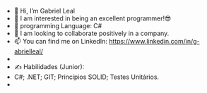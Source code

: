 - 👋 Hi, I’m Gabriel Leal
- 👀 I am interested in being an excellent programmer!😎
- 🌱 programming Language: C#
- 💞️ I am looking to collaborate positively in a company.
- 📫 You can find me on LinkedIn: https://www.linkedin.com/in/g-abrielleal/
- 
- ✍ Habilidades (Junior):
- C#; .NET; GIT; Princípios SOLID; Testes Unitários.
- 

<!---
lealgabriel/lealgabriel is a ✨ special ✨ repository because its `README.md` (this file) appears on your GitHub profile.
You can click the Preview link to take a look at your changes.
--->
